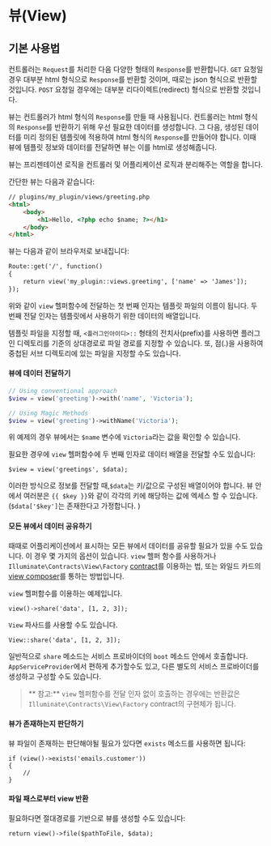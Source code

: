 # 뷰(View)

## 기본 사용법

컨트롤러는 `Request`를 처리한 다음 다양한 형태의 `Response`를 반환합니다. `GET` 요청일 경우 대부분 html 형식으로 `Response`를 반환할 것이며, 때로는 json 형식으로 반환할 것입니다. `POST` 요청일 경우에는 대부분 리다이렉트(redirect) 형식으로 반환할 것입니다. 

뷰는 컨트롤러가 html 형식의 `Response`를 만들 때 사용됩니다. 컨트롤러는 html 형식의 `Response`를 반환하기 위해 우선 필요한 데이터를 생성합니다. 그 다음, 생성된 데이터를 미리 정의된 템플릿에 적용하여 html 형식의 `Response`를 만들어야 합니다. 이때 뷰에 템플릿 정보와 데이터를 전달하면 뷰는 이를 html로 생성해줍니다.

뷰는 프리젠테이션 로직을 컨트롤러 및 어플리케이션 로직과 분리해주는 역할을 합니다.

간단한 뷰는 다음과 같습니다:


```html
// plugins/my_plugin/views/greeting.php
<html>
    <body>
        <h1>Hello, <?php echo $name; ?></h1>
    </body>
</html>
```

뷰는 다음과 같이 브라우저로 보내집니다:

```html
Route::get('/', function()
{
    return view('my_plugin::views.greeting', ['name' => 'James']);
});
```

위와 같이 `view` 헬퍼함수에 전달하는 첫 번째 인자는 템플릿 파일의 이름이 됩니다. 두 번째 전달 인자는 템플릿에서 사용하기 위한 데이터의 배열입니다.

템플릿 파일을 지정할 때, `<플러그인아이디>::` 형태의 전치사(prefix)를 사용하면 플러그인 디렉토리를 기준의 상대경로로 파일 경로를 지정할 수 있습니다. 또, 점(.)을 사용하여 중첩된 서브 디렉토리에 있는 파일을 지정할 수도 있습니다.


#### 뷰에 데이터 전달하기

```php
// Using conventional approach
$view = view('greeting')->with('name', 'Victoria');

// Using Magic Methods
$view = view('greeting')->withName('Victoria');
```

위 예제의 경우 뷰에서는 `$name` 변수에 `Victoria`라는 값을 확인할 수 있습니다.

필요한 경우에 `view` 헬퍼함수에 두 번째 인자로 데이터 배열을 전달할 수도 있습니다:

	$view = view('greetings', $data);

이러한 방식으로 정보를 전달할 때,`$data`는 키/값으로 구성된 배열이어야 합니다. 뷰 안에서 여러분은 `{{ $key }}`와 같이 각각의 키에 해당하는 값에 엑세스 할 수 있습니다. (`$data['$key']`는 존재한다고 가정합니다. )

#### 모든 뷰에서 데이터 공유하기

때때로 어플리케이션에서 표시하는 모든 뷰에서 데이터를 공유할 필요가 있을 수도 있습니다. 이 경우 몇 가지의 옵션이 있습니다. `view` 헬퍼 함수를 사용하거나 `Illuminate\Contracts\View\Factory` [contract](/docs/5.0/contracts)를 이용하는 법, 또는 와일드 카드의 [view composer](#view-composers)를 통하는 방법입니다.

`view` 헬퍼함수를 이용하는 예제입니다.

    view()->share('data', [1, 2, 3]);

`View` 파사드를 사용할 수도 있습니다.

    View::share('data', [1, 2, 3]);

일반적으로 `share` 메소드는 서비스 프로바이더의 `boot` 메소드 안에서 호출합니다.  `AppServiceProvider`에서 편하게 추가할수도 있고, 다른 별도의 서비스 프로바이더를 생성하고 구성할 수도 있습니다.

> ** 참고:** `view` 헬퍼함수를 전달 인자 없이 호출하는 경우에는 반환값은 `Illuminate\Contracts\View\Factory` contract의 구현체가 됩니다.

#### 뷰가 존재하는지 판단하기

뷰 파일이 존재하는 판단해야될 필요가 있다면 `exists` 메소드를 사용하면 됩니다:

    if (view()->exists('emails.customer'))
    {
        //
    }

#### 파일 패스로부터 view 반환

필요하다면 절대경로를 기반으로 뷰를 생성할 수도 있습니다:

    return view()->file($pathToFile, $data);
